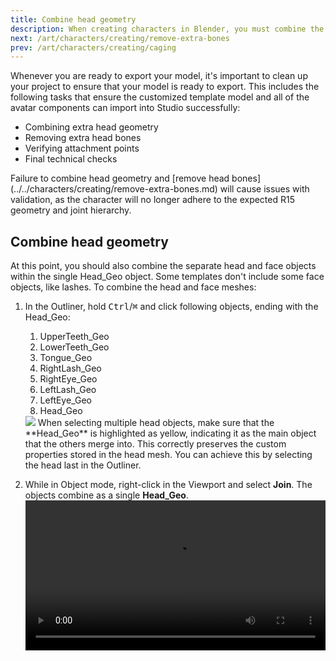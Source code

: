 ```yaml
---
title: Combine head geometry
description: When creating characters in Blender, you must combine the head geometry to a single object.
next: /art/characters/creating/remove-extra-bones
prev: /art/characters/creating/caging
---
```


Whenever you are ready to export your model, it's important to clean up your project to ensure that your model is ready to export. This includes the following tasks that ensure the customized template model and all of the avatar components can import into Studio successfully:

- Combining extra head geometry
- Removing extra head bones
- Verifying attachment points
- Final technical checks

<Alert severity = 'error'>
Failure to combine head geometry and [remove head bones](../../characters/creating/remove-extra-bones.md) will cause issues with validation, as the character will no longer adhere to the expected R15 geometry and joint hierarchy.
</Alert>

## Combine head geometry

At this point, you should also combine the separate head and face objects within the single Head_Geo object. Some templates don't include some face objects, like lashes. To combine the head and face meshes:

1. In the Outliner, hold <kbd>Ctrl</kbd>/<kbd>⌘</kbd> and click following objects, ending with the Head_Geo:

   1. UpperTeeth_Geo
   2. LowerTeeth_Geo
   3. Tongue_Geo
   4. RightLash_Geo
   5. RightEye_Geo
   6. LeftLash_Geo
   7. LeftEye_Geo
   8. Head_Geo

   <img src="../../../assets/art/avatar/basic-creation/Template-Face-Objects.png" />

   <Alert severity = 'error'>
   When selecting multiple head objects, make sure that the **Head_Geo** is highlighted as yellow, indicating it as the main object that the others merge into. This correctly preserves the custom properties stored in the head mesh. You can achieve this by selecting the head last in the Outliner.
   </Alert>

2. While in Object mode, right-click in the Viewport and select **Join**. The objects combine as a single **Head_Geo**.
   <video controls src="../../../assets/art/avatar/basic-creation/Cleanup_01.mp4" width="100%"></video>
